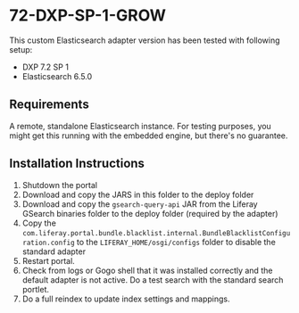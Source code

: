 # 72-DXP-SP-1-GROW

This custom Elasticsearch adapter version has been tested with following setup:

* DXP 7.2 SP 1
* Elasticsearch 6.5.0

## Requirements

A remote, standalone Elasticsearch instance. For testing purposes, you might get this running with the embedded engine, but there's no guarantee.

## Installation Instructions

1. Shutdown the portal
1. Download and copy the JARS in this folder to the deploy folder
1. Download and copy the `gsearch-query-api` JAR from the Liferay GSearch binaries folder to the deploy folder (required by the adapter)
1. Copy the `com.liferay.portal.bundle.blacklist.internal.BundleBlacklistConfiguration.config` to the `LIFERAY_HOME/osgi/configs` folder to disable the standard adapter 
1. Restart portal.
1. Check from logs or Gogo shell that it was installed correctly and the default adapter is not active. Do a test search with the standard search portlet.
1. Do a full reindex to update index settings and mappings.


